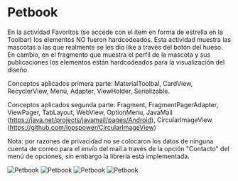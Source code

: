 # Petbook

En la actividad Favoritos (se accede con el ítem en forma de estrella en la Toolbar) los elementos NO fueron hardcodeados.
Esta actividad muestra las mascotas a las que realmente se les dio like a través del botón del hueso. En cambio, en el fragmento que muestra el perfil de la mascota y sus publicaciones los elementos están hardcodeados para la visualización del diseño.

Conceptos aplicados primera parte: MaterialToolbal, CardView, RecyclerView, Menú, Adapter, ViewHolder, Serializable.

Conceptos aplicados segunda parte: Fragment, FragmentPagerAdapter, ViewPager, TabLayout, WebView, OptionMenu, JavaMail (https://java.net/projects/javamail/pages/Android), CircularImageView (https://github.com/lopspower/CircularImageView)

Nota: por razones de privacidad no se colocaron los datos de ninguna cuenta de correo para el envío del mail a través de la opción "Contacto" del menú de opciones, sin embargo la librería está implementada.

![Petbook](https://github.com/dgt2290/Petbook/blob/master/Petbook1.png) 
![Petbook](https://github.com/dgt2290/Petbook/blob/master/Petbook2.png) 
![Petbook](https://github.com/dgt2290/Petbook/blob/master/Petbook3.png) 
![Petbook](https://github.com/dgt2290/Petbook/blob/master/Petbook4.png) 
